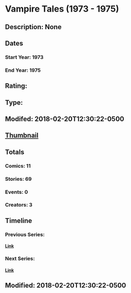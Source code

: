 # Vampire Tales (1973 - 1975)
## Description: None
## Dates
### Start Year: 1973
### End Year: 1975
## Rating: 
## Type: 
## Modifed: 2018-02-20T12:30:22-0500
## [Thumbnail](http://i.annihil.us/u/prod/marvel/i/mg/8/e0/5a8c5b10de245.jpg)
## Totals
### Comics: 11
### Stories: 69
### Events: 0
### Creators: 3
## Timeline
### Previous Series: 
#### [Link]()
### Next Series: 
#### [Link]()
## Modified: 2018-02-20T12:30:22-0500